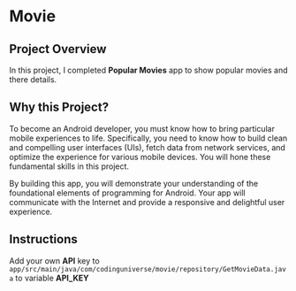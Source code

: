# Movie
##  Project Overview
In this project, I completed __Popular Movies__ app to show popular movies and there details.
## Why this Project?

To become an Android developer, you must know how to bring particular mobile experiences to life.
Specifically, you need to know how to build clean and compelling user interfaces (UIs), fetch data from network services, and optimize the experience for various mobile devices. You will hone these fundamental skills in this project.


By building this app, you will demonstrate your understanding of the foundational elements of programming for Android. Your app will communicate with the Internet and provide a responsive and delightful user experience.


## Instructions
Add your own __API__ key to `app/src/main/java/com/codinguniverse/movie/repository/GetMovieData.java` to variable __API_KEY__
